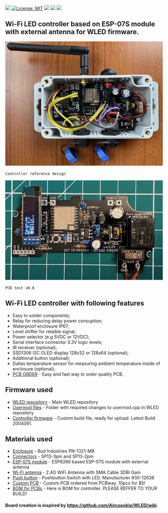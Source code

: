 [![](https://img.shields.io/github/v/release/srg74/Controller-for-WLED-firmware)](https://img.shields.io/github/v/release/srg74/Controller-for-WLED-firmware)
[![License: MIT](https://img.shields.io/badge/License-MIT-blue.svg?style=flat-square)](https://github.com/srg74/Controller-for-WLED-firmware/master/LICENSE)
[![](https://img.shields.io/static/v1?label=Localized&message=firmware&color=blue&style=flat-square)](/resources/FIRMWARE/BIN)
[![](https://img.shields.io/static/v1?label=WLED&message=firmware&color=green&style=flat-square)](https://github.com/Aircoookie/WLED/releases)
[![](https://img.shields.io/static/v1?label=WLED&message=app&color=green&style=flat-square)](https://github.com/Aircoookie/WLED-App)
## Wi-Fi LED controller based on ESP-07S module with external antenna for WLED firmware.
![Controller](resources/controller.jpg)
```
Controller reference design
```
![Test](resources/PCB_test.jpg)
```
PCB test v0.8
```
## Wi-Fi LED controller with following features
-   Easy to solder components;
-   Relay for reducing delay power consuption;
-   Waterproof enclosure IP67;
-   Level shifter for relaible signal;
-   Power selector (e.g 5VDC or 12VDC);
-   Serial interface connector 3.3V logic levels;
-   IR receiver (optional);
-   SSD1306 I2C OLED display 128x32 or 128x64 (optional);
-   Additional button (optional);
-   Dallas temperature sensor for measuring ambient temperature inside of enclosure (optional);
-   [PCB ORDER](https://www.pcbway.com/project/shareproject/Controller_for_WLED_firmware_in_waterproof_enclosure.html) - Easy and fast way to order quality PCB.

## Firmware used
-   [WLED repository](https://github.com/Aircoookie/WLED) - Main WLED repository
-   [Usermod files](https://github.com/Aircoookie/WLED/tree/master/usermods/Enclosure_with_OLED_temp_ESP07) - Folder with required changes to usermod.cpp in WLED repository
-   [Controller firmware](https://github.com/srg74/Controller-for-WLED-firmware/tree/master/resources/FIRMWARE) - Custom build file, ready for upload. Latest Build 2004061.
## Materials used
-   [Enclosure](https://www.masterelectronics.com/bud-industries/pn1321mb-43418287.html?utm_source=eciaauth&utm_medium=inventoryrefferal&utm_campaign=eciaauth&utm_term=PN-1321-MB) - Bud Industries PN-1321-MB
-   [Connectors](https://www.amazon.com/gp/product/B07DGVBNB7/ref=ppx_yo_dt_b_asin_title_o00_s01?ie=UTF8&psc=1) - SP13-3pin and SP13-2pin
-   [ESP-07S module](https://www.amazon.com/gp/product/B07KRZWZQV/ref=ppx_yo_dt_b_asin_title_o00_s02?ie=UTF8&psc=1) - ESP8266 based ESP-07S module with external antenna
-   [Wi-Fi antenna](https://www.amazon.com/gp/product/B00ZBJNO9O/ref=ppx_yo_dt_b_asin_title_o08_s00?ie=UTF8&psc=1) - 2.4G WiFi Antenna with SMA Cable 3DBI Gain
-   [Push button](https://www.newark.com/philmore/30-12638/switch-operation-momentary-spring/dp/43W7758) - Pushbutton Switch with LED. Manufacturer #30-12638
-   [Custom PCB](https://www.pcbway.com) - Custom PCB ordered from PCBway. 10pcs for $5!
-   [BOM for PCBs](https://github.com/srg74/Controller-for-WLED-firmware/blob/master/resources/) - Here is BOM for controller. PLEASE REFFER TO YOUR BUILD!
#### Board creation is inspired by https://github.com/Aircoookie/WLED/wiki
